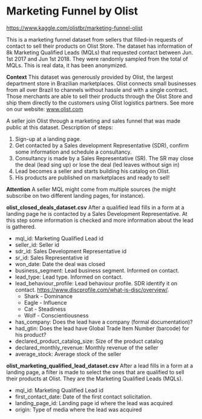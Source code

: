 # Marketing Funnel by Olist
https://www.kaggle.com/olistbr/marketing-funnel-olist

This is a marketing funnel dataset from sellers that filled-in requests of contact to sell their products on Olist Store. The dataset has information of 8k Marketing Qualified Leads (MQLs) that requested contact between Jun. 1st 2017 and Jun 1st 2018. They were randomly sampled from the total of MQLs. This is real data, it has been anonymized.

**Context**
This dataset was generously provided by Olist, the largest department store in Brazilian marketplaces. Olist connects small businesses from all over Brazil to channels without hassle and with a single contract. Those merchants are able to sell their products through the Olist Store and ship them directly to the customers using Olist logistics partners. See more on our website: www.olist.com

A seller join Olist through a marketing and sales funnel that was made public at this dataset. Description of steps:

1. Sign-up at a landing page.
2. Get contacted by a Sales development Representative (SDR), confirm some information and schedule a consultancy.
3. Consultancy is made by a Sales Representative (SR). The SR may close the deal (lead sing up) or lose the deal (led leaves without sign in)
4. Lead becomes a seller and starts building his catalog on Olist.
5. His products are published on marketplaces and ready to sell!

**Attention**
A seller MQL might come from multiple sources (he might subscribe on two different landing pages, for instance).

**olist_closed_deals_dataset.csv**
After a qualified lead fills in a form at a landing page he is contacted by a Sales Development Representative. At this step some information is checked and more information about the lead is gathered.
* mql_id: Marketing Qualified Lead id
* seller_id: Seller id
* sdr_id: Sales Development Representative id
* sr_id: Sales Representative id
* won_date: Date the deal was closed
* business_segment: Lead business segment. Informed on contact.
* lead_type: Lead type. Informed on contact.
* lead_behaviour_profile: Lead behaviour profile. SDR identify it on contact. https://www.discprofile.com/what-is-disc/overview/.
  * Shark - Dominance
  * Eagle - Influence
  * Cat - Steadiness
  * Wolf - Conscientiousness
* has_company: Does the lead have a company (formal documentation)?
* had_gtin: Does the lead have Global Trade Item Number (barcode) for his product?
* declared_product_catalog_size: Size of the product catalog
* declared_monthly_revenue: Monthly revenue of the seller
* average_stock: Average stock of the seller

**olist_marketing_qualified_lead_dataset.csv**
After a lead fills in a form at a landing page, a filter is made to select the ones that are qualified to sell their products at Olist. They are the Marketing Qualified Leads (MQLs).
* mql_id: Marketing Qualified Lead id
* first_contact_date: Date of the first contact solicitation.
* landing_page_id: Landing page id where the lead was acquired
* origin: Type of media where the lead was acquired
